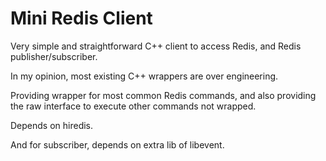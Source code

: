 # Mini Redis Client

Very simple and straightforward C++ client to access Redis, and Redis publisher/subscriber. 


In my opinion, most existing C++ wrappers are over engineering. 


Providing wrapper for most common Redis commands, and also providing the raw interface to execute other commands not wrapped. 


Depends on hiredis. 

And for subscriber, depends on extra lib of libevent. 

